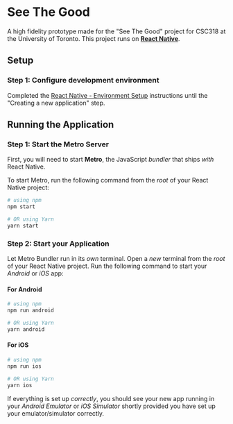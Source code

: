 # See The Good

A high fidelity prototype made for the "See The Good" project for CSC318 at the University of Toronto. This project runs on [**React Native**](https://reactnative.dev).

## Setup

### Step 1: Configure development environment

Completed the [React Native - Environment Setup](https://reactnative.dev/docs/environment-setup) instructions until the "Creating a new application" step.

## Running the Application

### Step 1: Start the Metro Server

First, you will need to start **Metro**, the JavaScript _bundler_ that ships _with_ React Native.

To start Metro, run the following command from the _root_ of your React Native project:

```bash
# using npm
npm start

# OR using Yarn
yarn start
```

### Step 2: Start your Application

Let Metro Bundler run in its _own_ terminal. Open a _new_ terminal from the _root_ of your React Native project. Run the following command to start your _Android_ or _iOS_ app:

#### For Android

```bash
# using npm
npm run android

# OR using Yarn
yarn android
```

#### For iOS

```bash
# using npm
npm run ios

# OR using Yarn
yarn ios
```

If everything is set up _correctly_, you should see your new app running in your _Android Emulator_ or _iOS Simulator_ shortly provided you have set up your emulator/simulator correctly.

